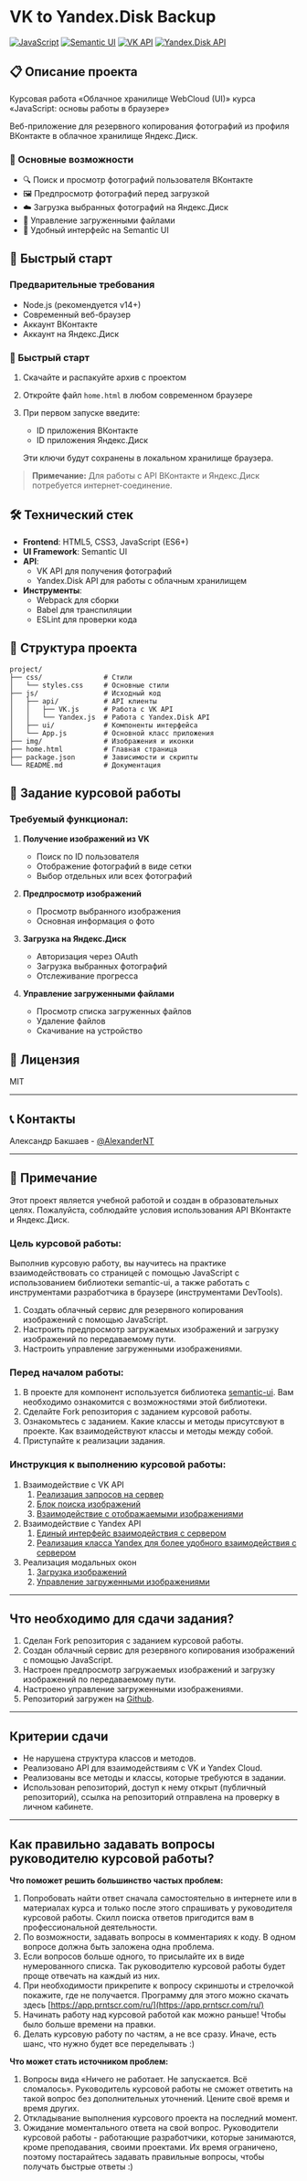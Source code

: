 # VK to Yandex.Disk Backup

[![JavaScript](https://img.shields.io/badge/JavaScript-ES6+-yellow.svg)](https://developer.mozilla.org/ru/docs/Web/JavaScript)
[![Semantic UI](https://img.shields.io/badge/Semantic%20UI-2.4-blue.svg)](https://semantic-ui.com/)
[![VK API](https://img.shields.io/badge/VK-API-4a76a8.svg)](https://vk.com/dev/first_guide)
[![Yandex.Disk API](https://img.shields.io/badge/Yandex.Disk-API-ffcc00.svg)](https://yandex.ru/dev/disk/)

## 📋 Описание проекта

Курсовая работа «Облачное хранилище WebCloud (UI)» курса «JavaScript: основы работы в браузере»

Веб-приложение для резервного копирования фотографий из профиля ВКонтакте в облачное хранилище Яндекс.Диск.

### 🌟 Основные возможности

- 🔍 Поиск и просмотр фотографий пользователя ВКонтакте
- 🖼️ Предпросмотр фотографий перед загрузкой
- ☁️ Загрузка выбранных фотографий на Яндекс.Диск
- 📂 Управление загруженными файлами
- 🔄 Удобный интерфейс на Semantic UI

## 🚀 Быстрый старт

### Предварительные требования
- Node.js (рекомендуется v14+)
- Современный веб-браузер
- Аккаунт ВКонтакте
- Аккаунт на Яндекс.Диск

### 🚀 Быстрый старт

1. Скачайте и распакуйте архив с проектом
2. Откройте файл `home.html` в любом современном браузере
3. При первом запуске введите:
   - ID приложения ВКонтакте
   - ID приложения Яндекс.Диск

   Эти ключи будут сохранены в локальном хранилище браузера.

> **Примечание:** Для работы с API ВКонтакте и Яндекс.Диск потребуется интернет-соединение.

## 🛠 Технический стек

- **Frontend**: HTML5, CSS3, JavaScript (ES6+)
- **UI Framework**: Semantic UI
- **API**:
  - VK API для получения фотографий
  - Yandex.Disk API для работы с облачным хранилищем
- **Инструменты**:
  - Webpack для сборки
  - Babel для транспиляции
  - ESLint для проверки кода

## 📁 Структура проекта

```
project/
├── css/               # Стили
│   └── styles.css     # Основные стили
├── js/                # Исходный код
│   ├── api/           # API клиенты
│   │   ├── VK.js      # Работа с VK API
│   │   └── Yandex.js  # Работа с Yandex.Disk API
│   ├── ui/            # Компоненты интерфейса
│   └── App.js         # Основной класс приложения
├── img/               # Изображения и иконки
├── home.html          # Главная страница
├── package.json       # Зависимости и скрипты
└── README.md          # Документация
```

## 📝 Задание курсовой работы

### Требуемый функционал:

1. **Получение изображений из VK**
   - Поиск по ID пользователя
   - Отображение фотографий в виде сетки
   - Выбор отдельных или всех фотографий

2. **Предпросмотр изображений**
   - Просмотр выбранного изображения
   - Основная информация о фото

3. **Загрузка на Яндекс.Диск**
   - Авторизация через OAuth
   - Загрузка выбранных фотографий
   - Отслеживание прогресса

4. **Управление загруженными файлами**
   - Просмотр списка загруженных файлов
   - Удаление файлов
   - Скачивание на устройство

## 📄 Лицензия

MIT

---

## 📞 Контакты

Александр Бакшаев - [@AlexanderNT](https://t.me/AlexanderNT)

---

## 📌 Примечание

Этот проект является учебной работой и создан в образовательных целях. Пожалуйста, соблюдайте условия использования API ВКонтакте и Яндекс.Диск.

### Цель курсовой работы:

Выполнив курсовую работу, вы научитесь на практике взаимодействовать со страницей с помощью JavaScript с использованием библиотеки semantic-ui, а также работать с инструментами разработчика в браузере (инструментами DevTools).

1. Создать облачный сервис для резервного копирования изображений с помощью JavaScript.
2. Настроить предпросмотр загружаемых изображений и загрузку изображений по передаваемому пути.
3. Настроить управление загруженными изображениями.

### Перед началом работы:
1. В проекте для компонент используется библиотека [semantic-ui](https://semantic-ui.com/). Вам необходимо ознакомится с возможностями этой библиотеки.
2. Сделайте Fork репозитория с заданием курсовой работы.
3. Ознакомьтесь с заданием. Какие классы и методы присутсвуют в проекте. Как взаимодействуют классы и методы между собой.
4. Приступайте к реализации задания.

### Инструкция к выполнению курсовой работы:

1. Взаимодействие с VK API
    1. [Реализация запросов на сервер](./md/vk_api.md)
    2. [Блок поиска изображений](./md/search_block.md)
    3. [Взаимодействие с отображаемыми изображениями](./md/image_viewer.md)
2. Взаимодействие с Yandex API
    1. [Единый интерфейс взаимодействия с сервером](./md/createRequest.md)
    2. [Реализация класса Yandex для более удобного взаимодействия с сервером](./md/yandex_api.md)
3. Реализация модальных окон
    1. [Загрузка изображений](./md/upload_images.md)
    2. [Управление загруженными изображениями](./md/control_uploaded_images.md)

---
## Что необходимо для сдачи задания?

1. Сделан Fork репозитория с заданием курсовой работы.
1. Создан облачный сервис для резервного копирования изображений с помощью JavaScript.
1. Настроен предпросмотр загружаемых изображений и загрузку изображений по передаваемому пути.
1. Настроено управление загруженными изображениями.
1. Репозиторий загружен на [Github](https://github.com/).

---
## Критерии сдачи
- Не нарушена структура классов и методов.
- Реализовано API для взаимодействиям с VK и Yandex Cloud.
- Реализованы все методы и классы, которые требуются в задании.
- Использован репозиторий, доступ к нему открыт (публичный репозиторий), ссылка на репозиторий отправлена на проверку в личном кабинете.

---
## Как правильно задавать вопросы руководителю курсовой работы?

**Что поможет решить большинство частых проблем:**

1. Попробовать найти ответ сначала самостоятельно в интернете или в материалах курса и только после этого спрашивать у руководителя курсовой работы. Скилл поиска ответов пригодится вам в профессиональной деятельности.
1. По возможности, задавать вопросы в комментариях к коду. В одном вопросе должна быть заложена одна проблема.
1. Если вопросов больше одного, то присылайте их в виде нумерованного списка. Так руководителю курсовой работы будет проще отвечать на каждый из них. 
1. При необходимости прикрепите к вопросу скриншоты и стрелочкой покажите, где не получается. Программу для этого можно скачать здесь [https://app.prntscr.com/ru/](https://app.prntscr.com/ru/)
1. Начинать работу над курсовой работой как можно раньше! Чтобы было больше времени на правки.
1. Делать курсовую работу по частям, а не все сразу. Иначе, есть шанс, что нужно будет все переделывать :)

**Что может стать источником проблем:**

1. Вопросы вида «Ничего не работает. Не запускается. Всё сломалось». Руководитель курсовой работы не сможет ответить на такой вопрос без дополнительных уточнений. Цените своё время и время других.
1. Откладывание выполнения курсового проекта на последний момент.
1. Ожидание моментального ответа на свой вопрос. Руководители курсовой работы - работающие разработчики, которые занимаются, кроме преподавания, своими проектами. Их время ограничено, поэтому постарайтесь задавать правильные вопросы, чтобы получать быстрые ответы :)

